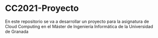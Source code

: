 # CC2021-Proyecto
En este repositorio se va a desarrollar un proyecto para la asignatura de Cloud Computing en el Máster de Ingeniería Informática de la Universidad de Granada
